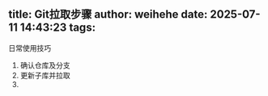 title: Git拉取步骤
author: weihehe
date: 2025-07-11 14:43:23
tags:
---
日常使用技巧
<!--more-->

1. 确认仓库及分支
2. 更新子库并拉取
3. 